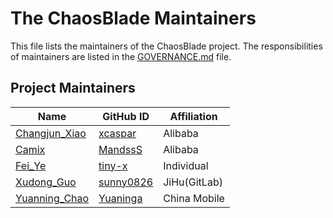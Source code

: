 # The ChaosBlade Maintainers

This file lists the maintainers of the ChaosBlade project. The responsibilities of maintainers are listed in the [GOVERNANCE.md](GOVERNANCE.md) file.

## Project Maintainers
| Name | GitHub ID | Affiliation |
| ---- | --------- | ----------- |
| [Changjun_Xiao](mailto:changjun.xcj@alibaba-inc.com) | [xcaspar](https://github.com/xcaspar) | Alibaba |
| [Camix](mailto:mingshao.cmx@alibaba-inc.com) | [MandssS](https://github.com/MandssS) | Alibaba |
| [Fei_Ye](mailto:185120555@qq.com) | [tiny-x](https://github.com/tiny-x) | Individual |
| [Xudong_Guo](mailto:guoxudong.dev@gmail.com) | [sunny0826](https://github.com/sunny0826) | JiHu(GitLab) |
| [Yuanning_Chao](mailto:chaoyuanning@chinamobile.com) | [Yuaninga](https://github.com/Yuaninga) | China Mobile |
